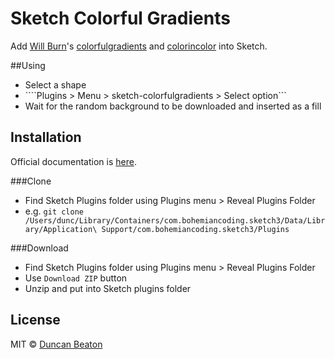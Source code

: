 # Sketch Colorful Gradients

Add [Will Burn](http://willburnswebsite.com)'s [colorfulgradients](http://colorfulgradients.tumblr.com]) and [colorincolor](http://colorandcolor.tumblr.com) into Sketch.

##Using

+ Select a shape
+ ````Plugins > Menu > sketch-colorfulgradients > Select option```
+ Wait for the random background to be downloaded and inserted as a fill

## Installation

Official documentation is [here](http://bohemiancoding.com/sketch/support/developer/01-introduction/01.html).

###Clone

+ Find Sketch Plugins folder using Plugins menu > Reveal Plugins Folder
+ e.g. ```git clone /Users/dunc/Library/Containers/com.bohemiancoding.sketch3/Data/Library/Application\ Support/com.bohemiancoding.sketch3/Plugins```

###Download

+ Find Sketch Plugins folder using Plugins menu > Reveal Plugins Folder
+ Use ```Download ZIP``` button
+ Unzip and put into Sketch plugins folder

## License

MIT © [Duncan Beaton](http://dunckr.com)
